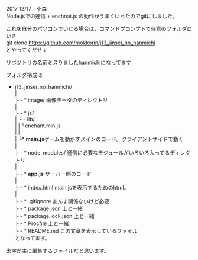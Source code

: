 2017 12/17　小森  
Node.jsでの通信 + enchnat.js の動作がうまくいったのでgitにしました。  
  
これを自分のパソコンでいじる場合は、コマンドプロンプトで任意のフォルダにいき  
	git clone https://github.com/mokkorin/j13_jinsei_no_hanmichi  
とやってくだせぇ  
  
リポジトリの名前ミスりましたhanmichiになってます  
  
  
フォルダ構成は  
* j13_jinsei_no_hanmichi/  
	|  
	├ - * image/			画像データのディレクトリ  
	|  
	├ - * js/  
	|	   └ - lib/  
	|	   |   └enchant.min.js  
	|	   |  
	|	   └* **main.js**ゲームを動かすメインのコード。クライアントサイドで動く  
	|  
	├ - * node_modules/	通信に必要なモジュールがいろいろ入ってるディレクトリ  
	|  
	├ - * **app.js** 			サーバー側のコード  
	|  
	├ - * index.html 		main.jsを表示するためのhtml。  
	|  
	├ - * .gitignore		あんま関係ないけど必要  
	├ - * package.json 	上と一緒  
	├ - * package.lock.json 	上と一緒  
	├ - * Procfile		上と一緒  
	└ - * README.md 		この文章を表示しているファイル  
となってます。  
  
太字が主に編集するファイルだと思います。  
  